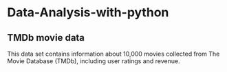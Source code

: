 # Data-Analysis-with-python
## TMDb movie data

This data set contains information
about 10,000 movies collected from
The Movie Database (TMDb),
including user ratings and revenue.
